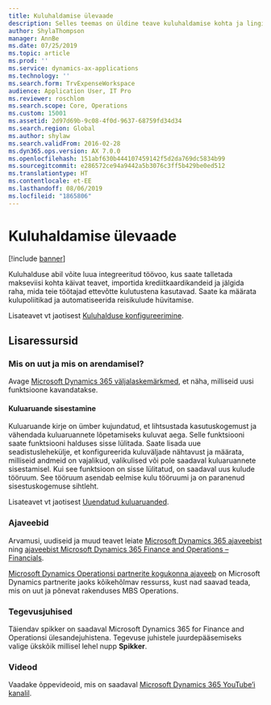 ```yaml
---
title: Kuluhaldamise ülevaade
description: Selles teemas on üldine teave kuluhaldamise kohta ja lingid lisaressursside juurde. Kuluhalduse abil võite luua integreeritud töövoo, kus saate talletada makseviisi kohta käivat teavet, importida krediitkaardikandeid ja jälgida raha, mida teie töötajad ettevõtte kulutustena kasutavad.
author: ShylaThompson
manager: AnnBe
ms.date: 07/25/2019
ms.topic: article
ms.prod: ''
ms.service: dynamics-ax-applications
ms.technology: ''
ms.search.form: TrvExpenseWorkspace
audience: Application User, IT Pro
ms.reviewer: roschlom
ms.search.scope: Core, Operations
ms.custom: 15001
ms.assetid: 2d97d69b-9c08-4f0d-9637-68759fd34d34
ms.search.region: Global
ms.author: shylaw
ms.search.validFrom: 2016-02-28
ms.dyn365.ops.version: AX 7.0.0
ms.openlocfilehash: 151abf630b444107459142f5d2da769dc5834b99
ms.sourcegitcommit: e286572ce94a9442a5b3076c3ff5b429be0ed512
ms.translationtype: HT
ms.contentlocale: et-EE
ms.lasthandoff: 08/06/2019
ms.locfileid: "1865806"
---
```

# <a name="expense-management-overview"></a>Kuluhaldamise ülevaade

[!include [banner](../includes/banner.md)]

Kuluhalduse abil võite luua integreeritud töövoo, kus saate talletada makseviisi kohta käivat teavet, importida krediitkaardikandeid ja jälgida raha, mida teie töötajad ettevõtte kulutustena kasutavad. Saate ka määrata kulupoliitikad ja automatiseerida reisikulude hüvitamise.

Lisateavet vt jaotisest [Kuluhalduse konfigureerimine](plan-expense-management.md).

## <a name="additional-resources"></a>Lisaressursid

### <a name="whats-new-and-in-development"></a>Mis on uut ja mis on arendamisel?

Avage [Microsoft Dynamics 365 väljalaskemärkmed](https://go.microsoft.com/fwlink/?linkid=2010158), et näha, milliseid uusi funktsioone kavandatakse.

#### <a name="expense-report-entry"></a>Kuluaruande sisestamine

Kuluaruande kirje on ümber kujundatud, et lihtsustada kasutuskogemust ja vähendada kuluaruannete lõpetamiseks kuluvat aega. Selle funktsiooni saate funktsiooni halduses sisse lülitada. Saate lisada uue seadistuslehekülje, et konfigureerida kuluväljade nähtavust ja määrata, milliseid andmeid on vajalikud, valikulised või pole saadaval kuluaruannete sisestamisel. Kui see funktsioon on sisse lülitatud, on saadaval uus kulude tööruum. See tööruum asendab eelmise kulu tööruumi ja on paranenud sisestuskogemuse sihtleht.

Lisateavet vt jaotisest [Uuendatud kuluaruanded](ExpenseWorkspaceNew.md).

### <a name="blogs"></a>Ajaveebid

Arvamusi, uudiseid ja muud teavet leiate [Microsoft Dynamics 365 ajaveebist](https://community.dynamics.com/b/msftdynamicsblog?c=Enterprise) ning [ajaveebist Microsoft Dynamics 365 Finance and Operations – Financials](https://community.dynamics.com/365/financeandoperations/b/financials).

[Microsoft Dynamics Operationsi partnerite kogukonna ajaveeb](https://community.dynamics.com/partner/b/operationspartnercommunityblog) on Microsoft Dynamics partnerite jaoks kõikehõlmav ressurss, kust nad saavad teada, mis on uut ja põnevat rakenduses MBS Operations.

### <a name="task-guides"></a>Tegevusjuhised

Täiendav spikker on saadaval Microsoft Dynamics 365 for Finance and Operationsi ülesandejuhistena. Tegevuse juhistele juurdepääsemiseks valige ükskõik millisel lehel nupp **Spikker**.

### <a name="videos"></a>Videod

Vaadake õppevideoid, mis on saadaval [Microsoft Dynamics 365 YouTube’i kanalil](https://www.youtube.com/channel/UCJGCg4rB3QSs8y_1FquelBQ).
